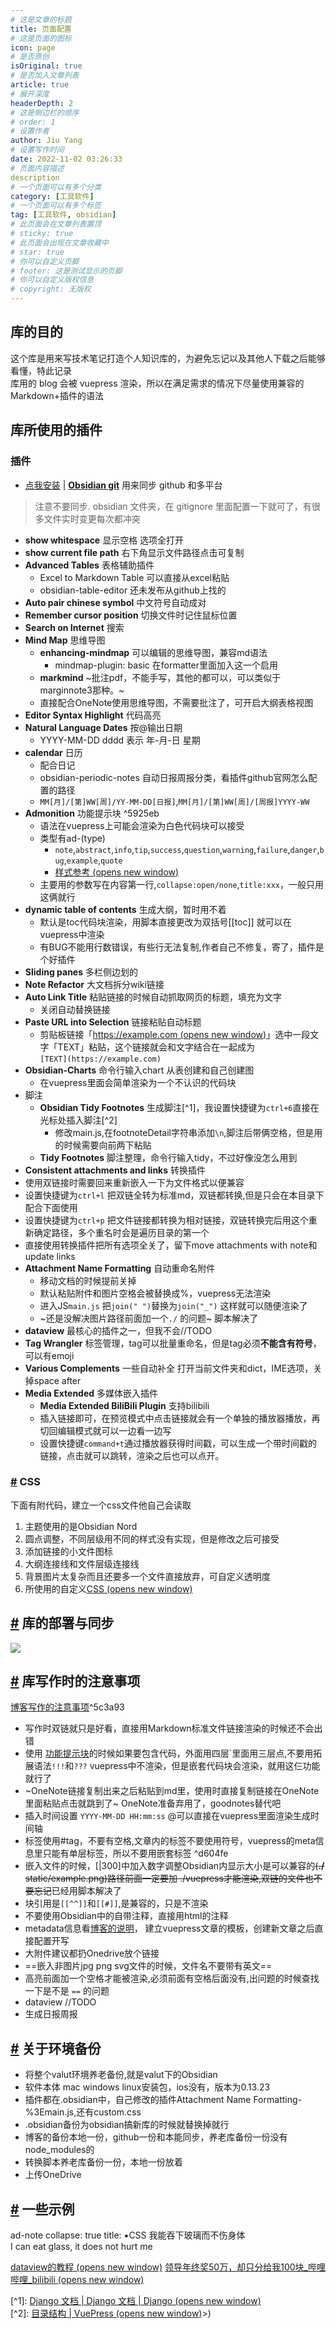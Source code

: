 ```yaml
---
# 这是文章的标题
title: 页面配置
# 这是页面的图标
icon: page
# 是否原创
isOriginal: true
# 是否加入文章列表
article: true
# 展开深度
headerDepth: 2
# 这是侧边栏的顺序
# order: 1
# 设置作者
author: Jiu Yang
# 设置写作时间
date: 2022-11-02 03:26:33
# 页面内容描述
description
# 一个页面可以有多个分类
category: [工具软件]
# 一个页面可以有多个标签
tag: [工具软件, obsidian]
# 此页面会在文章列表置顶
# sticky: true
# 此页面会出现在文章收藏中
# star: true
# 你可以自定义页脚
# footer: 这是测试显示的页脚
# 你可以自定义版权信息
# copyright: 无版权
---
```


## 库的目的

这个库是用来写技术笔记打造个人知识库的，为避免忘记以及其他人下载之后能够看懂，特此记录  
库用的 blog 会被 vuepress 渲染，所以在满足需求的情况下尽量使用兼容的 Markdown+插件的语法

## 库所使用的插件

### 插件

* [点我安装](obsidian://show-plugin?id=obsidian-git)  |  [**Obsidian git**](https://github.com/denolehov/obsidian-git) 用来同步 github 和多平台
>注意不要同步. obsidian 文件夹，在 gitignore 里面配置一下就可了，有很多文件实时变更每次都冲突
*   **show whitespace** 显示空格 选项全打开
*   **show current file path** 右下角显示文件路径点击可复制
*   **Advanced Tables** 表格辅助插件
    *   Excel to Markdown Table 可以直接从excel粘贴
    *   obsidian-table-editor 还未发布从github上找的
*   **Auto pair chinese symbol** 中文符号自动成对
*   **Remember cursor position** 切换文件时记住鼠标位置
*   **Search on Internet** 搜索
*   **Mind Map** 思维导图
    *   **enhancing-mindmap** 可以编辑的思维导图，兼容md语法
        *   mindmap-plugin: basic 在formatter里面加入这一个启用
    *   **markmind** ~批注pdf，不能手写，其他的都可以，可以类似于marginnote3那种。~
    *   直接配合OneNote使用思维导图，不需要批注了，可开启大纲表格视图
*   **Editor Syntax Highlight** 代码高亮
*   **Natural Language Dates** 按@输出日期
    *   YYYY-MM-DD dddd 表示 年-月-日 星期
*   **calendar** 日历
    *   配合日记
    *   obsidian-periodic-notes 自动日报周报分类，看插件github官网怎么配置的路径
    *   `MM[月]/[第]WW[周]/YY-MM-DD[日报]`,`MM[月]/[第]WW[周]/[周报]YYYY-WW`
*   **Admonition** 功能提示块 ^5925eb
    *   语法在vuepress上可能会渲染为白色代码块可以接受
    *   类型有ad-(type)
        *   `note`,`abstract`,`info`,`tip`,`success`,`question`,`warning`,`failure`,`danger`,`bug`,`example`,`quote`
        *   [样式参考 (opens new window)](https://squidfunk.github.io/mkdocs-material/reference/admonitions/#inline-blocks)
    *   主要用的参数写在内容第一行,`collapse:open/none`,`title:xxx`，一般只用这俩就行
*   **dynamic table of contents** 生成大纲，暂时用不着
    *   默认是toc代码块渲染，用脚本直接更改为双括号\[\[toc\]\] 就可以在vuepress中渲染
    *   有BUG不能用行数错误，有些行无法复制,作者自己不修复，寄了，插件是个好插件
*   **Sliding panes** 多栏侧边划的
*   **Note Refactor** 大文档拆分wiki链接
*   **Auto Link Title** 粘贴链接的时候自动抓取网页的标题，填充为文字
    *   关闭自动替换链接
*   **Paste URL into Selection** 链接粘贴自动标题
    *   剪贴板链接「[https://example.com (opens new window)](https://example.com/)」选中一段文字「TEXT」粘贴，这个链接就会和文字结合在一起成为  
        `[TEXT](https://example.com)`
*   **Obsidian-Charts** 命令行输入chart 从表创建和自己创建图
    *   在vuepress里面会简单渲染为一个不认识的代码块
*   脚注
    *   **Obsidian Tidy Footnotes** 生成脚注\[^1\]，我设置快捷键为`ctrl+6`直接在光标处插入脚注\[^2\]
        *   修改main.js,在footnoteDetail字符串添加`\n`,脚注后带俩空格，但是用的时候需要向前两下粘贴
    *   **Tidy Footnotes** 脚注整理，命令行输入tidy，不过好像没怎么用到
*   **Consistent attachments and links** 转换插件
*   使用双链接时需要回来重新嵌入一下为文件格式以便兼容
*   设置快捷键为`ctrl+l` 把双链全转为标准md，双链都转换,但是只会在本目录下配合下面使用
*   设置快捷键为`ctrl+p` 把文件链接都转换为相对链接，双链转换完后用这个重新确定路径，多个重名时会是遍历目录的第一个
*   直接使用转换插件把所有选项全关了，留下move attachments with note和update links
*   **Attachment Name Formatting** 自动重命名附件
    *   移动文档的时候提前关掉
    *   默认粘贴附件和图片空格会被替换成%，vuepress无法渲染
    *   进入JS`main.js` 把`join(" ")`替换为`join("_")` 这样就可以随便渲染了
    *   ~还是没解决图片路径前面加一个`./` 的问题~ 脚本解决了
*   **dataview** 最核心的插件之一，但我不会//TODO
*   **Tag Wrangler** 标签管理，tag可以批量重命名，但是tag必须**不能含有符号**，可以有emoji
*   **Various Complements** 一些自动补全 打开当前文件夹和dict，IME选项，关掉space after
*   **Media Extended** 多媒体嵌入插件
    *   **Media Extended BiliBili Plugin** 支持bilibili
    *   插入链接即可，在预览模式中点击链接就会有一个单独的播放器播放，再切回编辑模式就可以一边看一边写
    *   设置快捷键`command+t`通过播放器获得时间戳，可以生成一个带时间戳的链接，点击就可以跳转，渲染之后也可以点开。

### [#](#css) CSS

下面有附代码，建立一个css文件他自己会读取

1.  主题使用的是Obsidian Nord
2.  圆点调整，不同层级用不同的样式没有实现，但是修改之后可接受
3.  添加链接的小文件图标
4.  大纲连接线和文件层级连接线
5.  背景图片太复杂而且还要多一个文件直接放弃，可自定义透明度
6.  所使用的自定义[CSS (opens new window)](https://1drv.ms/u/s!Ave4mfYaItDJhMdWWLsPoUdrShE2lw?e=H3snSQ)

[#](#库的部署与同步) 库的部署与同步
---------------------

![](https://www.ooowl.fun/assets/img/Obsidian_images_1.67500be0.png)

[#](#库写作时的注意事项) 库写作时的注意事项
-------------------------

[博客写作的注意事项](/docs/README/blogReadme.html#^255951)^5c3a93

*   写作时双链就只是好看，直接用Markdown标准文件链接渲染的时候还不会出错
*   使用 [功能提示块](#%5E5925eb)的时候如果要包含代码，外面用四层\`里面用三层点,不要用拓展语法`!!!`和`???` vuepress中不渲染，但是嵌套代码块会渲染，就用这仨功能就行了
*   ~OneNote链接复制出来之后粘贴到md里，使用时直接复制链接在OneNote里面粘贴点击就跳到了~ OneNote准备弃用了，goodnotes替代吧
*   插入时间设置 `YYYY-MM-DD HH:mm:ss` @可以直接在vuepress里面渲染生成时间轴
*   标签使用#tag，不要有空格,文章内的标签不要使用符号，vuepress的meta信息里只能有单层标签，所以不要用嵌套标签 ^d604fe
*   嵌入文件的时候，\[|300\]中加入数字调整Obsidian内显示大小是可以兼容的~~(**./** static/example.png)路径前面一定要加 ./vuepress才能渲染,双链的文件也不要忘记~~已经用脚本解决了
*   块引用是`[[^^]]`和`[[#]]`,是兼容的，只是不渲染
*   不要使用Obsidian中的自带注释，直接用html的注释
*   metadata信息看[博客的说明](/docs/README/blogReadme.html#^18f313)， 建立vuepress文章的模板，创建新文章之后直接配置开写
*   大附件建议都扔Onedrive放个链接
*   \==嵌入非图片jpg png svg文件的时候，文件名不要带有英文==
*   高亮前面加一个空格才能被渲染,必须前面有空格后面没有,出问题的时候查找一下是不是 `==` 的问题
*   dataview //TODO
*   生成日报周报

[#](#关于环境备份) 关于环境备份
-------------------

*   将整个valut环境养老备份,就是valut下的Obsidian
*   软件本体 mac windows linux安装包，ios没有，版本为0.13.23
*   插件都在.obsidian中，自己修改的插件Attachment Name Formatting-%3Emain.js,还有custom.css
*   .obsidian备份为obsidian搞新库的时候就替换掉就行
*   博客的备份本地一份，github一份和本能同步，养老库备份一份没有node\_modules的
*   转换脚本养老库备份一份，本地一份放着
*   上传OneDrive

[#](#一些示例) 一些示例
---------------

ad-note collapse: true title: ▪️CSS 我能吞下玻璃而不伤身体  
I can eat glass, it does not hurt me

[dataview的教程 (opens new window)](https://zhuanlan.zhihu.com/p/393550306) [领导年终奖50万，却只分给我100块\_哔哩哔哩\_bilibili (opens new window)](https://www.bilibili.com/video/BV1eS4y1C7wu)

\[^1\]: [Django 文档 | Django 文档 | Django (opens new window)](https://docs.djangoproject.com/zh-hans/2.2/)  
\[^2\]: [目录结构 | VuePress (opens new window)](https://v1.vuepress.vuejs.org/zh/guide/directory-structure.html)>)